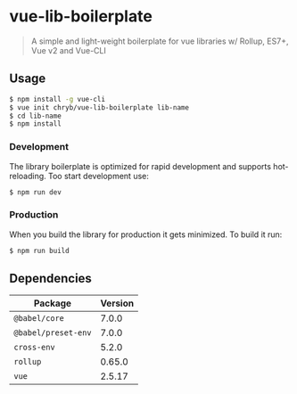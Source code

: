 # vue-lib-boilerplate

> A simple and light-weight boilerplate for vue libraries w/ Rollup, ES7+, Vue v2 and Vue-CLI

## Usage

```bash
$ npm install -g vue-cli
$ vue init chryb/vue-lib-boilerplate lib-name
$ cd lib-name
$ npm install
```

### Development

The library boilerplate is optimized for rapid development and supports hot-reloading. Too start development use:

```bash
$ npm run dev
```

### Production

When you build the library for production it gets minimized. To build it run:

```bash
$ npm run build
```

## Dependencies

|Package|Version|
|---|---|
|`@babel/core`|7.0.0|
|`@babel/preset-env`|7.0.0|
|`cross-env`|5.2.0|
|`rollup`|0.65.0|
|`vue`|2.5.17|
